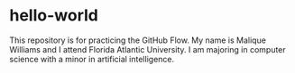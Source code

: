 # hello-world
This repository is for practicing the GitHub Flow.
My name is Malique Williams and I attend Florida Atlantic University. I am majoring in computer science with a minor in artificial intelligence.
